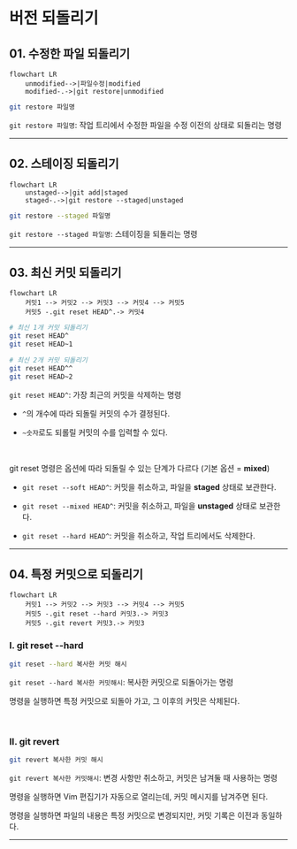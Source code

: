# 버전 되돌리기

## 01. 수정한 파일 되돌리기

```mermaid
flowchart LR
	unmodified-->|파일수정|modified
	modified-.->|git restore|unmodified
```

```bash
git restore 파일명
```

`git restore 파일명`: 작업 트리에서 수정한 파일을 수정 이전의 상태로 되돌리는 명령<br>

---

## 02. 스테이징 되돌리기

```mermaid
flowchart LR
	unstaged-->|git add|staged
	staged-.->|git restore --staged|unstaged
```

```bash
git restore --staged 파일명
```

`git restore --staged 파일명`: 스테이징을 되돌리는 명령<br>

---

## 03. 최신 커밋 되돌리기

```mermaid
flowchart LR
	커밋1 --> 커밋2 --> 커밋3 --> 커밋4 --> 커밋5
	커밋5 -.git reset HEAD^.-> 커밋4
```

```bash
# 최신 1개 커밋 되돌리기
git reset HEAD^
git reset HEAD~1

# 최신 2개 커밋 되돌리기
git reset HEAD^^
git reset HEAD~2
```

`git reset HEAD^`: 가장 최근의 커밋을 삭제하는 명령<br>

- `^`의 개수에 따라 되돌릴 커밋의 수가 결정된다.<br>

- `~숫자`로도 되롤릴 커밋의 수를 입력할 수 있다.<br>

<br>

git reset 명령은 옵션에 따라 되돌릴 수 있는 단계가 다르다 (기본 옵션 = **mixed**)<br>

- `git reset --soft HEAD^`: 커밋을 취소하고, 파일을 **staged** 상태로 보관한다.<br>

- `git reset --mixed HEAD^`: 커밋을 취소하고, 파일을 **unstaged** 상태로 보관한다.<br>

- `git reset --hard HEAD^`: 커밋을 취소하고, 작업 트리에서도 삭제한다.<br>

---

## 04. 특정 커밋으로 되돌리기

```mermaid
flowchart LR
	커밋1 --> 커밋2 --> 커밋3 --> 커밋4 --> 커밋5
	커밋5 -.git reset --hard 커밋3.-> 커밋3
	커밋5 -.git revert 커밋3.-> 커밋3
```

### I. git reset --hard

```bash
git reset --hard 복사한 커밋 해시
```

`git reset --hard 복사한 커밋해시`: 복사한 커밋으로 되돌아가는 명령<br>

명령을 실행하면 특정 커밋으로 되돌아 가고, 그 이후의 커밋은 삭제된다.<br>

<br>

### II. git revert

```bash
git revert 복사한 커밋 해시
```

`git revert 복사한 커밋해시`: 변경 사항만 취소하고, 커밋은 남겨둘 때 사용하는 명령<br>

명령을 실행하면 Vim 편집기가 자동으로 열리는데, 커밋 메시지를 남겨주면 된다.<br>

명령을 실행하면 파일의 내용은 특정 커밋으로 변경되지만, 커밋 기록은 이전과 동일하다.<br>

---




